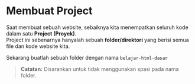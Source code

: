 # Membuat Project

Saat membuat sebuah website, sebaiknya kita menempatkan seluruh kode dalam satu **Project (Proyek)**.  
Project ini sebenarnya hanyalah sebuah **folder/direktori** yang berisi semua file dan kode website kita.  

Sekarang buatlah sebuah folder dengan nama `belajar-html-dasar`

> **Catatan:** Disarankan untuk tidak menggunakan spasi pada nama folder.
